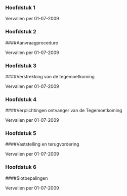 <meta http-equiv='Content-Type' content='text/html; charset=utf-8' />

### Hoofdstuk  1  
Vervallen per 01-07-2009 

### Hoofdstuk  2  

####Aanvraagprocedure

Vervallen per 01-07-2009 

### Hoofdstuk  3  

####Verstrekking van de tegemoetkoming

Vervallen per 01-07-2009 

### Hoofdstuk  4  

####Verplichtingen ontvanger van de Tegemoetkoming

Vervallen per 01-07-2009 

### Hoofdstuk  5  

####Vaststelling en terugvordering

Vervallen per 01-07-2009 

### Hoofdstuk  6  

####Slotbepalingen

Vervallen per 01-07-2009 

